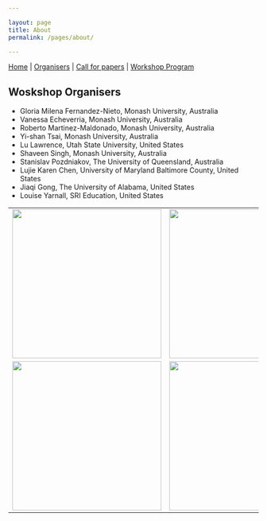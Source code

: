 ```yaml
---

layout: page
title: About
permalink: /pages/about/

---
```


[Home]({{site.baseurl}}/pages/index) | [Organisers]({{site.baseurl}}/pages/about) | [Call for papers]({{site.baseurl}}/pages/call) | [Workshop Program]({{site.baseurl}}/pages/program)

## Woskshop Organisers

- Gloria Milena Fernandez-Nieto, Monash University, Australia
- Vanessa Echeverria, Monash University, Australia
- Roberto Martinez-Maldonado, Monash University, Australia
- Yi-shan Tsai, Monash University, Australia
- Lu Lawrence, Utah State University, United States
- Shaveen Singh, Monash University, Australia
- Stanislav Pozdniakov, The University of Queensland, Australia
- Lujie Karen Chen, University of Maryland Baltimore County, United States
- Jiaqi Gong, The University of Alabama, United States
- Louise Yarnall, SRI Education, United States

<table border=0>
  <tr>
    <td><img src="{{site.baseurl}}/images/MonashLogo.jpg" width="300"></td>
    <td><img src="{{site.baseurl}}/images/UtahLogo.png" width="300"></td>
    <td><img src="{{site.baseurl}}/images/QueenslandLogo.png" width="300"></td>

  </tr>
  <tr>
    <td><img src="{{site.baseurl}}/images/UMBC-logo.png" width="300"></td>
    <td><img src="{{site.baseurl}}/images/AlabamaLogo.png" width="300"></td>
    <td><img src="{{site.baseurl}}/images/SRILogo.png" width="300"></td>
  </tr>
</table>


